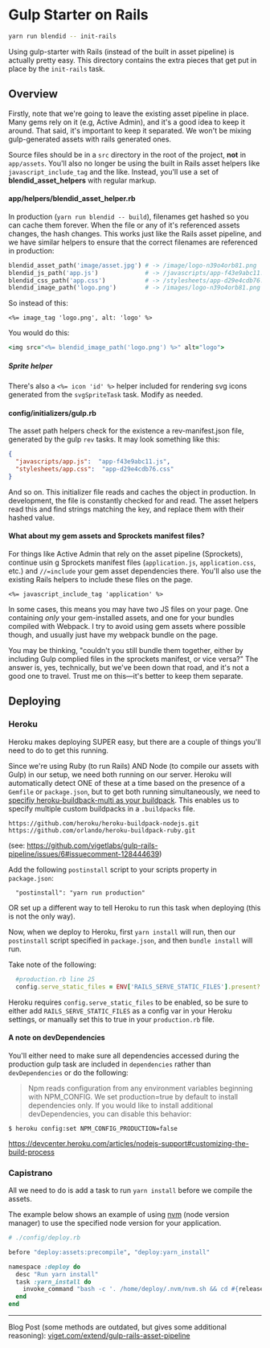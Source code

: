 # Gulp Starter on Rails
```bash
yarn run blendid -- init-rails
```

Using gulp-starter with Rails (instead of the built in asset pipeline) is actually pretty easy. This directory contains the extra pieces that get put in place by the `init-rails` task.

## Overview
Firstly, note that we're going to leave the existing asset pipeline in place. Many gems rely on it (e.g, Active Admin), and it's a good idea to keep it around. That said, it's important to keep it separated. We won't be mixing gulp-generated assets with rails generated ones.

Source files should be in a `src` directory in the root of the project, **not** in `app/assets`. You'll also no longer be using the built in Rails asset helpers like `javascript_include_tag` and the like. Instead, you'll use a set of **blendid_asset_helpers** with regular markup.

#### app/helpers/blendid_asset_helper.rb
In production (`yarn run blendid -- build`), filenames get hashed so you can cache them forever. When the file or any of it's referenced assets changes, the hash changes. This works just like the Rails asset pipeline, and we have similar helpers to ensure that the correct filenames are referenced in production:

```ruby
blendid_asset_path('image/asset.jpg') # -> /image/logo-n39o4orb81.png
blendid_js_path('app.js')             # -> /javascripts/app-f43e9abc11.js
blendid_css_path('app.css')           # -> /stylesheets/app-d29e4cdb76.css
blendid_image_path('logo.png')        # -> /images/logo-n39o4orb81.png
```

So instead of this:
```erb
<%= image_tag 'logo.png', alt: 'logo' %>
```

You would do this:
```ruby
<img src="<%= blendid_image_path('logo.png') %>" alt="logo">
```

##### Sprite helper
There's also a `<%= icon 'id' %>` helper included for rendering svg icons generated from the `svgSpriteTask` task. Modify as needed.

#### config/initializers/gulp.rb
The asset path helpers check for the existence a rev-manifest.json file, generated by the gulp `rev` tasks. It may look something like this:

```json
{
  "javascripts/app.js":  "app-f43e9abc11.js",
  "stylesheets/app.css":  "app-d29e4cdb76.css"
}
```
And so on. This initializer file reads and caches the object in production. In development, the file is constantly checked for and read. The asset helpers read this and find strings matching the key, and replace them with their hashed value.

#### What about my gem assets and Sprockets manifest files?
For things like Active Admin that rely on the asset pipeline (Sprockets), continue usin g Sprockets manifest files (`application.js`, `application.css`, etc.) and `//=include` your gem asset dependencies there. You'll also use the existing Rails helpers to include these files on the page.

```
<%= javascript_include_tag 'application' %>
```
In some cases, this means you may have two JS files on your page. One containing *only* your gem-installed assets, and one for your bundles compiled with Webpack. I try to avoid using gem assets where possible though, and usually just have my webpack bundle on the page.

You may be thinking, "couldn't you still bundle them together, either by including Gulp complied files in the sprockets manifest, or vice versa?" The answer is, yes, technically, but we've been down that road, and it's not a good one to travel. Trust me on this—it's better to keep them separate.


## Deploying
### Heroku
Heroku makes deploying SUPER easy, but there are a couple of things you'll need to do to get this running.

Since we're using Ruby (to run Rails) AND Node (to compile our assets with Gulp) in our setup, we need both running on our server. Heroku will automatically detect ONE of these at a time based on the presence of a `Gemfile` or `package.json`, but to get both running simultaneously, we need to [specifiy heroku-buildback-multi as your buildpack](https://github.com/ddollar/heroku-buildpack-multi). This enables us to specify multiple custom buildpacks in a `.buildpacks` file.
```
https://github.com/heroku/heroku-buildpack-nodejs.git
https://github.com/orlando/heroku-buildpack-ruby.git
```
(see: https://github.com/vigetlabs/gulp-rails-pipeline/issues/6#issuecomment-128444639)

Add the following `postinstall` script to your scripts property in `package.json`:
```
  "postinstall": "yarn run production"
```
OR set up a different way to tell Heroku to run this task when deploying (this is not the only way).

Now, when we deploy to Heroku, first `yarn install` will run, then our `postinstall` script specified in `package.json`, and then `bundle install` will run.

Take note of the following:
```rb
  #production.rb line 25
  config.serve_static_files = ENV['RAILS_SERVE_STATIC_FILES'].present?
```
Heroku requires `config.serve_static_files` to be enabled, so be sure to either add `RAILS_SERVE_STATIC_FILES` as a config var in your Heroku settings, or manually set this to true in your `production.rb` file.

#### A note on devDependencies
You'll either need to make sure all dependencies accessed during the production gulp task are included in `dependencies` rather than `devDependencies` or do the following:

> Npm reads configuration from any environment variables beginning with NPM_CONFIG. We set production=true by default to install dependencies only. If you would like to install additional devDependencies, you can disable this behavior:
```
$ heroku config:set NPM_CONFIG_PRODUCTION=false
```

https://devcenter.heroku.com/articles/nodejs-support#customizing-the-build-process

### Capistrano

All we need to do is add a task to run `yarn install` before we compile the assets.

The example below shows an example of using [nvm](https://github.com/creationix/nvm) (node version manager) to use the specified node version for your application.

```rb
# ./config/deploy.rb

before "deploy:assets:precompile", "deploy:yarn_install"

namespace :deploy do
  desc "Run yarn install"
  task :yarn_install do
    invoke_command "bash -c '. /home/deploy/.nvm/nvm.sh && cd #{release_path} && yarn install'"
  end
end
```

---
Blog Post (some methods are outdated, but gives some additional reasoning): [viget.com/extend/gulp-rails-asset-pipeline](http://viget.com/extend/gulp-rails-asset-pipeline)
